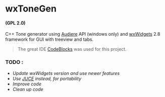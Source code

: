 # wxToneGen
#### (GPL 2.0)
C++ Tone generator using [Audiere](http://audiere.sourceforge.net/) API (windows only) and [wxWidgets](http://wxwidgets.org/) 2.8 framework for GUI with treeview and tabs.
>The great IDE [CodeBlocks](http://www.codeblocks.org/) was used for this project.


### TODO :
- *Update wxWidgets version and use newer features*
- *Use [JUCE](http://www.juce.com/) instead, for portability*
- *Improve code*
- *Clean up code*

